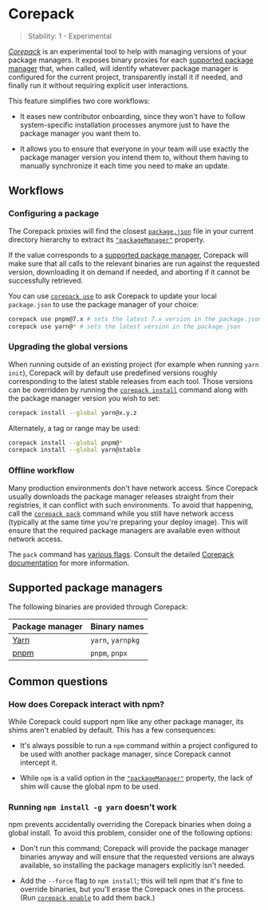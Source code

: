 # Corepack

<!-- introduced_in=v14.19.0 -->

<!-- type=misc -->

<!-- YAML
added:
  - v16.9.0
  - v14.19.0
-->

> Stability: 1 - Experimental

_[Corepack][Corepack repository]_ is an experimental tool to help with
managing versions of your package managers. It exposes binary proxies for
each [supported package manager][] that, when called, will identify whatever
package manager is configured for the current project, transparently install
it if needed, and finally run it without requiring explicit user interactions.

This feature simplifies two core workflows:

* It eases new contributor onboarding, since they won't have to follow
  system-specific installation processes anymore just to have the package
  manager you want them to.

* It allows you to ensure that everyone in your team will use exactly the
  package manager version you intend them to, without them having to
  manually synchronize it each time you need to make an update.

## Workflows

### Configuring a package

The Corepack proxies will find the closest [`package.json`][] file in your
current directory hierarchy to extract its [`"packageManager"`][] property.

If the value corresponds to a [supported package manager][], Corepack will make
sure that all calls to the relevant binaries are run against the requested
version, downloading it on demand if needed, and aborting if it cannot be
successfully retrieved.

You can use [`corepack use`][] to ask Corepack to update your local
`package.json` to use the package manager of your choice:

```bash
corepack use pnpm@7.x # sets the latest 7.x version in the package.json
corepack use yarn@* # sets the latest version in the package.json
```

### Upgrading the global versions

When running outside of an existing project (for example when running
`yarn init`), Corepack will by default use predefined versions roughly
corresponding to the latest stable releases from each tool. Those versions can
be overridden by running the [`corepack install`][] command along with the
package manager version you wish to set:

```bash
corepack install --global yarn@x.y.z
```

Alternately, a tag or range may be used:

```bash
corepack install --global pnpm@*
corepack install --global yarn@stable
```

### Offline workflow

Many production environments don't have network access. Since Corepack
usually downloads the package manager releases straight from their registries,
it can conflict with such environments. To avoid that happening, call the
[`corepack pack`][] command while you still have network access (typically at
the same time you're preparing your deploy image). This will ensure that the
required package managers are available even without network access.

The `pack` command has [various flags][]. Consult the detailed
[Corepack documentation][] for more information.

## Supported package managers

The following binaries are provided through Corepack:

| Package manager | Binary names      |
| --------------- | ----------------- |
| [Yarn][]        | `yarn`, `yarnpkg` |
| [pnpm][]        | `pnpm`, `pnpx`    |

## Common questions

### How does Corepack interact with npm?

While Corepack could support npm like any other package manager, its
shims aren't enabled by default. This has a few consequences:

* It's always possible to run a `npm` command within a project configured to
  be used with another package manager, since Corepack cannot intercept it.

* While `npm` is a valid option in the [`"packageManager"`][] property, the
  lack of shim will cause the global npm to be used.

### Running `npm install -g yarn` doesn't work

npm prevents accidentally overriding the Corepack binaries when doing a global
install. To avoid this problem, consider one of the following options:

* Don't run this command; Corepack will provide the package manager
  binaries anyway and will ensure that the requested versions are always
  available, so installing the package managers explicitly isn't needed.

* Add the `--force` flag to `npm install`; this will tell npm that it's fine to
  override binaries, but you'll erase the Corepack ones in the process. (Run
  [`corepack enable`][] to add them back.)

[Corepack documentation]: https://github.com/nodejs/corepack#readme
[Corepack repository]: https://github.com/nodejs/corepack
[Yarn]: https://yarnpkg.com
[`"packageManager"`]: packages.md#packagemanager
[`corepack disable`]: https://github.com/nodejs/corepack#corepack-disable--name
[`corepack enable`]: https://github.com/nodejs/corepack#corepack-enable--name
[`corepack install`]: https://github.com/nodejs/corepack#corepack-install--g--global---all--nameversion
[`corepack pack`]: https://github.com/nodejs/corepack#corepack-pack---all--nameversion
[`corepack use`]: https://github.com/nodejs/corepack#corepack-use-nameversion
[`package.json`]: packages.md#nodejs-packagejson-field-definitions
[pnpm]: https://pnpm.js.org
[supported binaries]: #supported-package-managers
[supported package manager]: #supported-package-managers
[various flags]: https://github.com/nodejs/corepack#utility-commands
